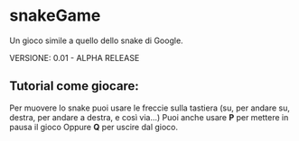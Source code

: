 # snakeGame
Un gioco simile a quello dello snake di Google.

VERSIONE: 0.01 - ALPHA RELEASE


## Tutorial come giocare:
Per muovere lo snake puoi usare le freccie sulla tastiera (su, per andare su, destra, per andare a destra, e così via...)
Puoi anche usare **P** per mettere in pausa il gioco
Oppure **Q** per uscire dal gioco.

